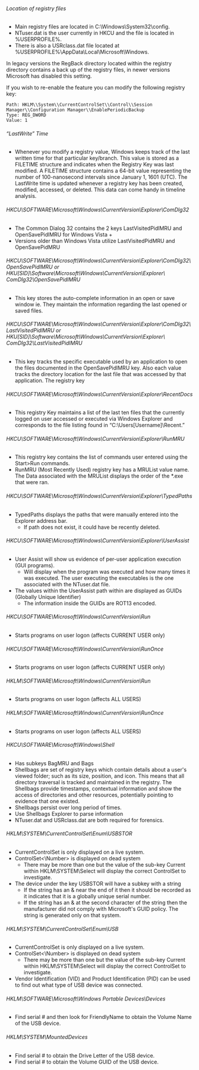 
###### Location of registry files
- Main registry files are located in C:\\Windows\\System32\\config.
- NTuser.dat is the user currently in HKCU and the file is located in %USERPROFILE%.
- There is also a USRclass.dat file located at %USERPROFILE%\\AppData\\Local\\Microsoft\\Windows.

In legacy versions the RegBack directory located within the registry directory contains a back up of the registry files, in newer versions Microsoft has disabled this setting. 

If you wish to re-enable the feature you can modify the following registry key:

```
Path: HKLM\\System\\CurrentControlSet\\Control\\Session Manager\\Configuration Manager\\EnablePeriodicBackup
Type: REG_DWORD
Value: 1
```

###### “LastWrite” Time

- Whenever you modify a registry value, Windows keeps track of the last written time for that particular key/branch. This value is stored as a FILETIME structure and indicates when the Registry Key was last modified. A FILETIME structure contains a 64-bit value representing the number of 100-nanosecond intervals since January 1, 1601 (UTC). The LastWrite time is updated whenever a registry key has been created, modified, accessed, or deleted. This data can come handy in timeline analysis.

###### HKCU\\SOFTWARE\\Microsoft\\Windows\\CurrentVersion\\Explorer\\ComDlg32
- The Common Dialog 32 contains the 2 keys LastVisitedPidlMRU and OpenSavePidlMRU for Windows Vista +
- Versions older than Windows Vista utilize LastVisitedPidMRU and OpenSavePidMRU

###### HKCU\\SOFTWARE\\Microsoft\\Windows\\CurrentVersion\\Explorer\\ComDlg32\\OpenSavePidlMRU or HKU\[SID]\Software\Microsoft\Windows\CurrentVersion\Explorer\ ComDlg32\OpenSavePidlMRU
- This key stores the auto-complete information in an open or save window ie. They maintain the information regarding the last opened or saved files.

###### HKCU\\SOFTWARE\\Microsoft\\Windows\\CurrentVersion\\Explorer\\ComDlg32\\LastVisitedPidlMRU or HKU\[SID]\Software\Microsoft\Windows\CurrentVersion\Explorer\ ComDlg32\LastVisitedPidlMRU
- This key tracks the specific executable used by an application to open the files documented in the OpenSavePidlMRU key. Also each value tracks the directory location for the last file that was accessed by that application. The registry key 

###### HKCU\\SOFTWARE\\Microsoft\\Windows\\CurrentVersion\\Explorer\\RecentDocs
- This registry Key maintains a list of the last ten files that the currently logged on user accessed or executed via Windows Explorer and corresponds to the file listing found in “C:\Users\[Username]\Recent.”

###### HKCU\\SOFTWARE\\Microsoft\\Windows\\CurrentVersion\\Explorer\\RunMRU
- This registry key contains the list of commands user entered using the Start>Run commands.
- RunMRU (Most Recently Used) registry key has a MRUList value name. The Data associated with the MRUList displays the order of the \*.exe that were ran.

###### HKCU\\SOFTWARE\\Microsoft\\Windows\\CurrentVersion\\Explorer\\TypedPaths
- TypedPaths displays the paths that were manually entered into the Explorer address bar.
	- If path does not exist, it could have be recently deleted.

###### HKCU\\SOFTWARE\\Microsoft\\Windows\\CurrentVersion\\Explorer\\UserAssist
- User Assist will show us evidence of per-user application execution (GUI programs).
	- Will display when the program was executed and how many times it was executed. The user executing the executables is the one associated with the NTuser.dat file.
- The values within the UserAssist path within are displayed as GUIDs (Globally Unique Identifier)
	- The information inside the GUIDs are ROT13 encoded.

###### HKCU\\SOFTWARE\\Microsoft\\Windows\\CurrentVersion\\Run
- Starts programs on user logon (affects CURRENT USER only)

###### HKCU\\SOFTWARE\\Microsoft\\Windows\\CurrentVersion\\RunOnce
- Starts programs on user logon (affects CURRENT USER only)

###### HKLM\\SOFTWARE\\Microsoft\\Windows\\CurrentVersion\\Run
- Starts programs on user logon (affects ALL USERS)

###### HKLM\\SOFTWARE\\Microsoft\\Windows\\CurrentVersion\\RunOnce
- Starts programs on user logon (affects ALL USERS)

###### HKCU\\SOFTWARE\\Microsoft\\Windows\\Shell
- Has subkeys BagMRU and Bags
- Shellbags are set of registry keys which contain details about a user's viewed folder; such as its size, position, and icon. This means that all directory traversal is tracked and maintained in the registry. The Shellbags provide timestamps, contextual information and show the access of directories and other resources, potentially pointing to evidence that one existed.
- Shellbags persist over long period of times.
- Use Shellbags Explorer to parse information
- NTuser.dat and USRclass.dat are both required for forensics.

###### HKLM\\SYSTEM\\CurrentControlSet\\Enum\\USBSTOR
- CurrentControlSet is only displayed on a live system.
- ControlSet<\Number> is displayed on dead system
	- There may be more than one but the value of the sub-key Current within HKLM\\SYSTEM\\Select will display the correct ControlSet to investigate. 
- The device under the key USBSTOR will have a subkey with a string
	- If the string has an & near the end of it then it should be recorded as it indicates that it is a globally unique serial number.
	- If the string has an & at the second character of the string then the manufacturer did not comply with Microsoft's GUID policy. The string is generated only on that system.
###### HKLM\\SYSTEM\\CurrentControlSet\\Enum\\USB
- CurrentControlSet is only displayed on a live system.
- ControlSet<\Number> is displayed on dead system
	- There may be more than one but the value of the sub-key Current within HKLM\\SYSTEM\\Select will display the correct ControlSet to investigate. 
- Vendor Identification (VID) and Product Identification (PID) can be used to find out what type of USB device was connected.
###### HKLM\\SOFTWARE\\Microsoft\\Windows Portable Devices\\Devices
- Find serial # and then look for FriendlyName to obtain the Volume Name of the USB device.
###### HKLM\\SYSTEM\\MountedDevices
- Find serial # to obtain the Drive Letter of the USB device.
- Find serial # to obtain the Volume GUID of the USB device.